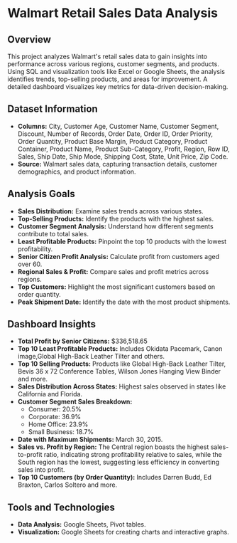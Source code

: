 # Walmart Retail Sales Data Analysis

## Overview
This project analyzes Walmart's retail sales data to gain insights into performance across various regions, customer segments, and products. Using SQL and visualization tools like Excel or Google Sheets, the analysis identifies trends, top-selling products, and areas for improvement. A detailed dashboard visualizes key metrics for data-driven decision-making.

## Dataset Information
- **Columns:** City, Customer Age, Customer Name, Customer Segment, Discount, Number of Records, Order Date, Order ID, Order Priority, Order Quantity, Product Base Margin, Product Category, Product Container, Product Name, Product Sub-Category, Profit, Region, Row ID, Sales, Ship Date, Ship Mode, Shipping Cost, State, Unit Price, Zip Code.
- **Source:** Walmart sales data, capturing transaction details, customer demographics, and product information.

## Analysis Goals
- **Sales Distribution:** Examine sales trends across various states.
- **Top-Selling Products:** Identify the products with the highest sales.
- **Customer Segment Analysis:** Understand how different segments contribute to total sales.
- **Least Profitable Products:** Pinpoint the top 10 products with the lowest profitability.
- **Senior Citizen Profit Analysis:** Calculate profit from customers aged over 60.
- **Regional Sales & Profit:** Compare sales and profit metrics across regions.
- **Top Customers:** Highlight the most significant customers based on order quantity.
- **Peak Shipment Date:** Identify the date with the most product shipments.

## Dashboard Insights
- **Total Profit by Senior Citizens:** $336,518.65
- **Top 10 Least Profitable Products:** Includes Okidata Pacemark, Canon image,Global High-Back Leather Tilter and others.
- **Top 10 Selling Products:** Products like Global High-Back Leather Tilter, Bevis 36 x 72 Conference Tables, Wilson Jones Hanging View Binder and more.
- **Sales Distribution Across States:** Highest sales observed in states like California and Florida.
- **Customer Segment Sales Breakdown:**
  - Consumer: 20.5%
  - Corporate: 36.9%
  - Home Office: 23.9%
  - Small Business: 18.7%
- **Date with Maximum Shipments:** March 30, 2015.
- **Sales vs. Profit by Region:** The Central region boasts the highest sales-to-profit ratio, indicating strong profitability relative to sales, while the South region has the lowest, suggesting less efficiency in converting sales into profit.
- **Top 10 Customers (by Order Quantity):** Includes Darren Budd, Ed Braxton, Carlos Soltero and more.

## Tools and Technologies
- **Data Analysis:** Google Sheets, Pivot tables.
- **Visualization:** Google Sheets for creating charts and interactive graphs.
